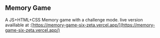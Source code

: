 ## Memory Game
A JS+HTML+CSS Memory game with a challenge mode.
live version availlable at :[https://memory-game-six-zeta.vercel.app/](https://memory-game-six-zeta.vercel.app/)
